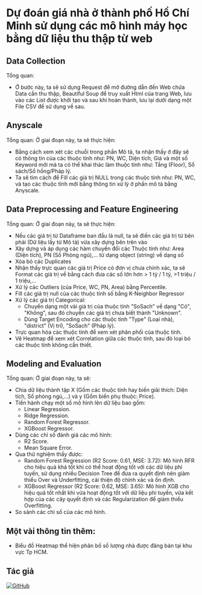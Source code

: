 # Dự đoán giá nhà ở thành phố Hồ Chí Minh sử dụng các mô hình máy học bằng dữ liệu thu thập từ web
## Data Collection  
Tổng quan:   
- Ở bước này, ta sẽ sử dụng Request để mở đường dẫn đến Web chứa Data cần thu thập, Beautiful Soup để truy xuất Html của trang Web, lưu vào các List 
được khởi tạo và sau khi hoàn thành, lưu lại dưới dạng một File CSV để sử dụng về sau.

## Anyscale
Tổng quan: Ở giai đoạn này, ta sẽ thực hiện:
- Bằng cách xem xét các chuỗi trong phần Mô tả, ta nhận thấy ở đây sẽ có thông tin của các thuộc tính như: PN, WC, Diện tích, Giá
và một số Keyword mới mà ta có thể khai thác làm thuộc tính như: Tầng (Floor), Sổ sách/Sổ hồng/Pháp lý. 
- Ta sẽ tìm cách để Fill các giá trị NULL trong các thuộc tính như: PN, WC, và tạo các thuộc tính mới bằng thông tin xử lý ở phần mô tả bằng Anyscale.

## Data Preprocessing and Feature Engineering
Tổng quan: Ở giai đoạn này, ta sẽ thực hiện:
- Nếu các giá trị từ Dataframe ban đầu là null, ta sẽ điền các giá trị từ bên phải (Dữ liệu lấy từ Mô tả) vừa xây dựng bên trên vào
- Xây dựng và áp dụng các hàm chuyển đổi các Thuộc tính như: Area (Diện tích), PN (Số Phòng ngủ),... từ dạng object (string)
về dạng số
- Xóa bỏ các Duplicates
- Nhận thấy trực quan các giá trị Price có đơn vị chưa chính xác, ta sẽ Format các giá trị về bằng cách đưa các số lớn hơn > 1 tỷ / 1 tỷ, >1 triệu / 1 triệu,...
- Xử lý các Outliers (của Price, WC, PN, Area) bằng Percentile.
- Fill các giá trị null của các thuộc tính số bằng K-Neighbor Regressor
- Xử lý các giá trị Categorical:
  + Chuyển dạng một vài giá trị của thuộc tính "SoSach" về dạng "Có", "Không", sau đó chuyển các giá trị chưa biết thành "Unknown".
  + Dùng Target Encoding cho các thuộc tính "Type" (Loại nhà), "district" (Vị trí), "SoSach" (Pháp lý).
- Trực quan hóa các thuộc tính để xem xét phân phối của thuộc tính.
- Vẽ Heatmap để xem xét Correlation giữa các thuộc tính, sau đó loại bỏ các thuộc tính không cần thiết.

## Modeling and Evaluation
Tổng quan: Ở giai đoạn này, ta sẽ:
- Chia dữ liệu thành tập X (Gồm các thuộc tính hay biến giải thích: Diện tích, Số phòng ngủ,...) và y (Gồm biến phụ thuộc: Price).
- Tiến hành chạy một số mô hình lên dữ liệu bao gồm:
  + Linear Regression.
  + Ridge Regression.
  + Random Forest Regressor.
  + XGBoost Regressor.
- Dùng các chỉ số đánh giá các mô hình:
  + R2 Score.
  + Mean Square Error.
- Qua thử nghiệm thấy được:
  + Random Forest Regression (R2 Score: 0.61, MSE: 3.72): Mô hình RFR cho hiệu quả khá tốt khi có thể hoạt động tốt với các dữ liệu phi tuyến, sử dụng nhiều Decision Tree để đưa ra quyết định nên giảm thiểu Over và Underfitting, cải thiện độ chính xác và ổn định.
  + XGBoost Regressor (R2 Score: 0.62, MSE: 3.65): Mô hình XGB cho hiệu quả tốt nhất khi vừa hoạt động tốt với dữ liệu phi tuyến, vừa kết hợp của các cây quyết định và các Regularization để giảm thiểu Overfitting.
- So sánh các chỉ số của các mô hình.
## Một vài thông tin thêm:
- Biểu đồ Heatmap thể hiện phân bố số lượng nhà được đăng bán tại khu vực Tp HCM.

## Tác giả

[![GitHub](https://img.shields.io/badge/GitHub-tachirevlt-blue?logo=github)](https://github.com/tachirevlt)
